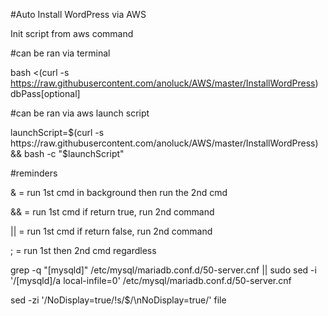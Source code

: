 #Auto Install WordPress via AWS

Init script from aws command



#can be ran via terminal

bash <(curl -s https://raw.githubusercontent.com/anoluck/AWS/master/InstallWordPress) dbPass[optional]

#can be ran via aws launch script

launchScript=$(curl -s https://raw.githubusercontent.com/anoluck/AWS/master/InstallWordPress) && bash -c "$launchScript"

#reminders

& = run 1st cmd in background then run the 2nd cmd

&& = run 1st cmd if return true, run 2nd command

|| = run 1st cmd if return false, run 2nd command

; = run 1st then 2nd cmd regardless

grep -q "[mysqld]" /etc/mysql/mariadb.conf.d/50-server.cnf || sudo sed -i '/[mysqld]/a local-infile=0' /etc/mysql/mariadb.conf.d/50-server.cnf

sed -zi '/NoDisplay=true/!s/$/\nNoDisplay=true/' file

